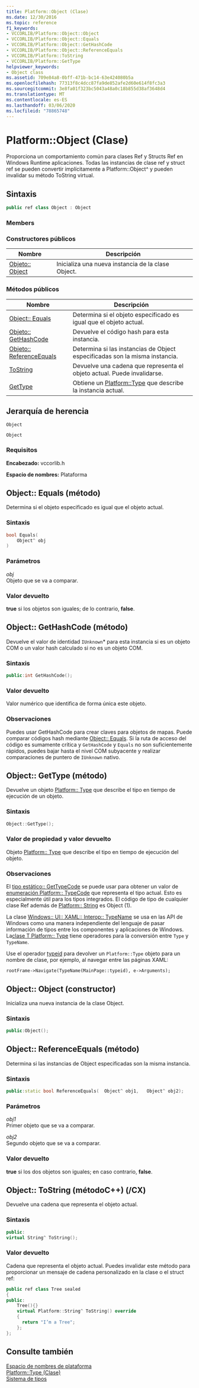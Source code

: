 ```yaml
---
title: Platform::Object (Clase)
ms.date: 12/30/2016
ms.topic: reference
f1_keywords:
- VCCORLIB/Platform::Object::Object
- VCCORLIB/Platform::Object::Equals
- VCCORLIB/Platform::Object::GetHashCode
- VCCORLIB/Platform::Object::ReferenceEquals
- VCCORLIB/Platform::ToString
- VCCORLIB/Platform::GetType
helpviewer_keywords:
- Object class
ms.assetid: 709e84a8-0bff-471b-bc14-63e424080b5a
ms.openlocfilehash: 77313f8c4dcc87fa9de852afe2d60e614f8fc3a3
ms.sourcegitcommit: 3e8fa01f323bc5043a48a0c18b855d38af3648d4
ms.translationtype: MT
ms.contentlocale: es-ES
ms.lasthandoff: 03/06/2020
ms.locfileid: "78865748"
---
```

# <a name="platformobject-class"></a>Platform::Object (Clase)

Proporciona un comportamiento común para clases Ref y Structs Ref en Windows Runtime aplicaciones. Todas las instancias de clase ref y struct ref se pueden convertir implícitamente a Platform::Object^ y pueden invalidar su método ToString virtual.

## <a name="syntax"></a>Sintaxis

```cpp
public ref class Object : Object
```

### <a name="members"></a>Members

### <a name="public-constructors"></a>Constructores públicos

|Nombre|Descripción|
|----------|-----------------|
|[Objeto:: Object](#ctor)|Inicializa una nueva instancia de la clase Object.|

### <a name="public-methods"></a>Métodos públicos

|Nombre|Descripción|
|----------|-----------------|
|[Object:: Equals](#equals)|Determina si el objeto especificado es igual que el objeto actual.|
|[Objeto:: GetHashCode](#gethashcode)|Devuelve el código hash para esta instancia.|
|[Objeto:: ReferenceEquals](#referenceequals)|Determina si las instancias de Object especificadas son la misma instancia.|
|[ToString](#tostring)|Devuelve una cadena que representa el objeto actual. Puede invalidarse.|
|[GetType](#gettype)|Obtiene un [Platform::Type](../cppcx/platform-type-class.md) que describe la instancia actual.|

## <a name="inheritance-hierarchy"></a>Jerarquía de herencia

`Object`

`Object`

### <a name="requirements"></a>Requisitos

**Encabezado:** vccorlib.h

**Espacio de nombres:** Plataforma

## <a name="equals"></a>Object:: Equals (método)

Determina si el objeto especificado es igual que el objeto actual.

### <a name="syntax"></a>Sintaxis

```cpp
bool Equals(
    Object^ obj
)
```

### <a name="parameters"></a>Parámetros

*obj*<br/>
Objeto que se va a comparar.

### <a name="return-value"></a>Valor devuelto

**true** si los objetos son iguales; de lo contrario, **false**.

## <a name="gethashcode"></a>Object:: GetHashCode (método)

Devuelve el valor de identidad `IUnknown`* para esta instancia si es un objeto COM o un valor hash calculado si no es un objeto COM.

### <a name="syntax"></a>Sintaxis

```cpp
public:int GetHashCode();
```

### <a name="return-value"></a>Valor devuelto

Valor numérico que identifica de forma única este objeto.

### <a name="remarks"></a>Observaciones

Puedes usar GetHashCode para crear claves para objetos de mapas. Puede comparar códigos hash mediante [Object:: Equals](#equals). Si la ruta de acceso del código es sumamente crítica y `GetHashCode` y `Equals` no son suficientemente rápidos, puedes bajar hasta el nivel COM subyacente y realizar comparaciones de puntero de `IUnknown` nativo.

## <a name="gettype"></a>Object:: GetType (método)

Devuelve un objeto [Platform:: Type](../cppcx/platform-type-class.md) que describe el tipo en tiempo de ejecución de un objeto.

### <a name="syntax"></a>Sintaxis

```cpp
Object::GetType();
```

### <a name="property-valuereturn-value"></a>Valor de propiedad y valor devuelto

Objeto [Platform:: Type](../cppcx/platform-type-class.md) que describe el tipo en tiempo de ejecución del objeto.

### <a name="remarks"></a>Observaciones

El [tipo estático:: GetTypeCode](../cppcx/platform-type-class.md#gettypecode) se puede usar para obtener un valor de [enumeración Platform:: TypeCode](../cppcx/platform-typecode-enumeration.md) que representa el tipo actual. Esto es especialmente útil para los tipos integrados. El código de tipo de cualquier clase Ref además de [Platform:: String](../cppcx/platform-string-class.md) es Object (1).

La clase [Windows:: UI:: XAML:: Interop:: TypeName](/uwp/api/windows.ui.xaml.interop.typename) se usa en las API de Windows como una manera independiente del lenguaje de pasar información de tipos entre los componentes y aplicaciones de Windows. La[clase T Platform:: Type](../cppcx/platform-type-class.md) tiene operadores para la conversión entre `Type` y `TypeName`.

Use el operador [typeid](../extensions/typeid-cpp-component-extensions.md) para devolver un `Platform::Type` objeto para un nombre de clase, por ejemplo, al navegar entre las páginas XAML:

```
rootFrame->Navigate(TypeName(MainPage::typeid), e->Arguments);
```

## <a name="ctor"></a>Object:: Object (constructor)

Inicializa una nueva instancia de la clase Object.

### <a name="syntax"></a>Sintaxis

```cpp
public:Object();
```

## <a name="referenceequals"></a>Object:: ReferenceEquals (método)

Determina si las instancias de Object especificadas son la misma instancia.

### <a name="syntax"></a>Sintaxis

```cpp
public:static bool ReferenceEquals(  Object^ obj1,   Object^ obj2);
```

### <a name="parameters"></a>Parámetros

*obj1*<br/>
Primer objeto que se va a comparar.

*obj2*<br/>
Segundo objeto que se va a comparar.

### <a name="return-value"></a>Valor devuelto

**true** si los dos objetos son iguales; en caso contrario, **false**.

## <a name="tostring"></a>Object:: ToString (métodoC++) (/CX)

Devuelve una cadena que representa el objeto actual.

### <a name="syntax"></a>Sintaxis

```cpp
public:
virtual String^ ToString();
```

### <a name="return-value"></a>Valor devuelto

Cadena que representa el objeto actual. Puedes invalidar este método para proporcionar un mensaje de cadena personalizado en la clase o el struct ref:

```cpp
public ref class Tree sealed
{
public:
    Tree(){}
    virtual Platform::String^ ToString() override
    {
      return "I’m a Tree";
    };
};
```

## <a name="see-also"></a>Consulte también

[Espacio de nombres de plataforma](platform-namespace-c-cx.md)<br/>
[Platform::Type (Clase)](platform-type-class.md)<br/>
[Sistema de tipos](type-system-c-cx.md)

